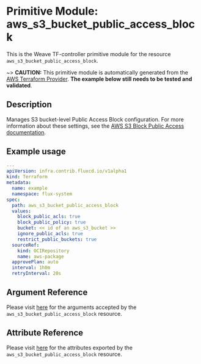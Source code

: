 
# Primitive Module: aws_s3_bucket_public_access_block

This is the Weave TF-controller primitive module for the resource `aws_s3_bucket_public_access_block`.

~> **CAUTION:** This primitive module is automatically generated from the [AWS Terraform Provider](https://registry.terraform.io/providers/hashicorp/aws/latest/docs/resources/s3_bucket_public_access_block). **The example below still needs to be tested and validated**.

## Description

Manages S3 bucket-level Public Access Block configuration. For more information about these settings, see the [AWS S3 Block Public Access documentation](https://docs.aws.amazon.com/AmazonS3/latest/dev/access-control-block-public-access.html).

## Example usage

```yaml
---
apiVersion: infra.contrib.fluxcd.io/v1alpha1
kind: Terraform
metadata:
  name: example
  namespace: flux-system
spec:
  path: aws_s3_bucket_public_access_block
  values:
    block_public_acls: true
    block_public_policy: true
    bucket: << id of an aws_s3_bucket >>
    ignore_public_acls: true
    restrict_public_buckets: true
  sourceRef:
    kind: OCIRepository
    name: aws-package
  approvePlan: auto
  interval: 1h0m
  retryInterval: 20s
```

## Argument Reference

Please visit [here](https://registry.terraform.io/providers/hashicorp/aws/latest/docs/resources/s3_bucket_public_access_block#argument-reference) for the arguments accepted by the `aws_s3_bucket_public_access_block` resource.

## Attribute Reference

Please visit [here](https://registry.terraform.io/providers/hashicorp/aws/latest/docs/resources/s3_bucket_public_access_block#attributes-reference) for the attributes exported by the `aws_s3_bucket_public_access_block` resource.
